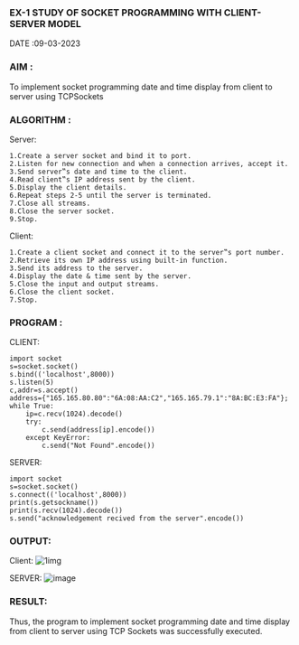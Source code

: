 ### EX-1 STUDY OF SOCKET PROGRAMMING WITH CLIENT-SERVER MODEL

 DATE :09-03-2023

### AIM :
To implement socket programming date and time display from client to server using TCPSockets


### ALGORITHM :
Server:

    1.Create a server socket and bind it to port.
    2.Listen for new connection and when a connection arrives, accept it.
    3.Send server‟s date and time to the client.
    4.Read client‟s IP address sent by the client.
    5.Display the client details.
    6.Repeat steps 2-5 until the server is terminated.
    7.Close all streams.
    8.Close the server socket.
    9.Stop.

Client:

    1.Create a client socket and connect it to the server‟s port number.
    2.Retrieve its own IP address using built-in function.
    3.Send its address to the server.
    4.Display the date & time sent by the server.
    5.Close the input and output streams.
    6.Close the client socket.
    7.Stop.





### PROGRAM :
CLIENT:
```
import socket
s=socket.socket()
s.bind(('localhost',8000))
s.listen(5)
c,addr=s.accept()
address={"165.165.80.80":"6A:08:AA:C2","165.165.79.1":"8A:BC:E3:FA"};
while True:
    ip=c.recv(1024).decode()
    try:
        c.send(address[ip].encode())
    except KeyError:
        c.send("Not Found".encode())
 ```      
SERVER:
```
import socket
s=socket.socket()
s.connect(('localhost',8000))
print(s.getsockname())
print(s.recv(1024).decode())
s.send("acknowledgement recived from the server".encode())
```







### OUTPUT:
Client:
![1img](https://github.com/Thilagavathi7/19CS406-EX-1/assets/119407159/9382d680-aa20-42b6-8854-347302e54e92)

SERVER: 
![image](https://github.com/Thilagavathi7/19CS406-EX-1/assets/119407159/e5a14a7a-b7ba-4169-a215-023950962df0)



### RESULT:
Thus, the program to implement socket programming date and time display from client to server using TCP Sockets was successfully executed.


